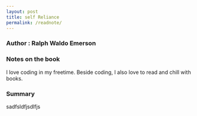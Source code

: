 ```yaml
---
layout: post
title: self Reliance 
permalink: /readnote/
---
```


### Author : Ralph Waldo Emerson
### Notes on the book

I love coding in my freetime. Beside coding, I also love to read and chill with books.

### Summary
sadfsldfjsdlfjs 